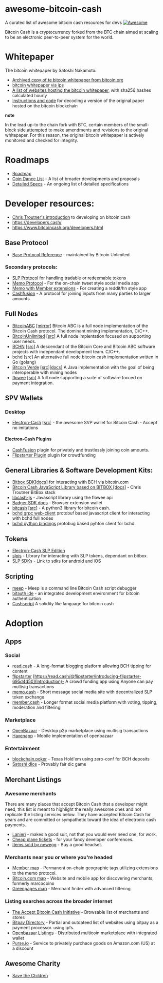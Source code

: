# awesome-bitcoin-cash
A curated list of awesome bitcoin cash resources for devs [![Awesome](https://awesome.re/badge.svg)](https://awesome.re)

Bitcoin Cash is a cryptocurrency forked from the BTC chain aimed at scaling to be an electronic peer-to-peer system for the world. 

# Whitepaper

The bitcoin whitepaper by Satoshi Nakamoto:

- [Archived copy of te bitcoin whitepaper from bitcoin.org](http://web.archive.org/web/20100704213649if_/http://www.bitcoin.org:80/bitcoin.pdf)
- [bitcoin whitepaper via ips](https://gateway.ipfs.io/ipfs/QmRA3NWM82ZGynMbYzAgYTSXCVM14Wx1RZ8fKP42G6gjgj)
- [A list of websites hosting the bitcoin whitepaper](https://blockchair.com/bitcoin/whitepaper), with sha256 hashes calculated hourly
- [Instructions and code](https://bitcoin.stackexchange.com/questions/35959/how-is-the-whitepaper-decoded-from-the-blockchain-tx-with-1000x-m-of-n-multisi) for decoding a version of the original paper hosted on the bitcoin blockchain

**note**

In the lead up-to the chain fork with BTC, certain members of the small-block side [attempted](https://github.com/bitcoin-dot-org/bitcoin.org/issues/1325) to make amendments and revisions to the original whitepaper.  For this reason, the original bitcoin whitepaper is actively monitored and checked for integrity.  

# Roadmaps

- [Roadmap](https://www.bitcoincash.org/roadmap.html) 
- [Coin Dance List](https://cash.coin.dance/development) - A list of broader developments and proposals 
- [Detailed Specs](https://www.bitcoincash.org/specs/) - An ongoing list of detailed specifications

# Developer resources:

- [Chris Troutner's introduction](https://troutsblog.com/research/bitcoin-cash/how-to-bch-full-stack-developer) to developing on bitcoin cash
- https://developers.cash/
- https://www.bitcoincash.org/developers.html

## Base Protocol

- [Base Protocol Reference](https://reference.cash/) - maintained by Bitcoin Unlimited

### Secondary protocols:

- [SLP Protocol](https://github.com/simpleledger/slp-specifications/blob/master/slp-token-type-1.md) for handling tradable or redeemable tokens
- [Memo Protocol](https://memo.cash/protocol) - For the on-chain tweet style social media app
- [Memo with Member extensions](https://github.com/memberapp/protocol) - For creating a reddit/hn style app
- [Cashfusion](https://github.com/cashshuffle/spec/blob/master/CASHFUSION.md) - A protocol for joining inputs from many parties to larger amounts

## Full Nodes

- [BitcoinABC](https://www.bitcoinabc.org/) [[mirror]](https://github.com/Bitcoin-ABC/bitcoin-abc) Bitcoin ABC is a full node implementation of the Bitcoin Cash protocol. The dominant mining implementation, C/C++.
- [BitcoinUnlimited](https://www.bitcoinunlimited.info/) [[src]](https://github.com/BitcoinUnlimited/BitcoinUnlimited) A full node implentation focused on supporting user needs.
- [BCHN](https://bitcoincashnode.org/) [[src]](https://gitlab.com/bitcoin-cash-node/bitcoin-cash-node) A descendant of the Bitcoin Core and Bitcoin ABC software projects with independant development team. C/C++.
- [bchd](https://bchd.cash/) [[src]](https://github.com/gcash/bchd) An alternative full node bitcoin cash implementation written in Go (golang)
- [Bitcoin Verde](https://bitcoinverde.org/) [[src]](https://github.com/softwareverde/bitcoin-verde)[[docs]](https://bitcoinverde.org/documentation/) A Java implementation with the goal of being interoperable with mining nodes
- [flowee](https://flowee.org/) [[src]](https://gitlab.com/FloweeTheHub) A full node supporting a suite of software focued on payment integration.

## SPV Wallets

### Desktop
- [Electron-Cash](https://electroncash.org) [[src]](https://github.com/Electron-Cash/Electron-Cash) - the awesome SVP wallet for Bitcoin Cash - Accept no imitations

#### Electron-Cash Plugins
- [CashFusion](https://cashfusion.org/)  plugin for privately and trustlessly joining coin amounts.
- [Flipstarter Plugin](https://gitlab.com/flipstarter/flipstarter-electron-cash) plugin for crowdfunding


## General Libraries & Software Development Kits:

- [Bitbox SDK](https://developer.bitcoin.com/bitbox/)[[docs]](https://developer.bitcoin.com/bitbox/docs/getting-started) for interacting with BCH via bitcoin.com
- [Bitcoin Cash JavaScript Library based on BITBOX
](https://fullstack.cash)[[docs]](https://bchjs.cash/bch-js/index.html) - Chris Troutner BitBox stack
- [libcash-js](https://developers.cash/resource/libcash-js/default) - Javascript library using the flowee api
- [Badger SDK docs](https://developer.bitcoin.com/badger/docs/getting-started) - Browser extension wallet
- [bitcash](https://sporestack.github.io/bitcash/) [[src]](https://github.com/sporestack/bitcash) - A python3 library for bitcoin cash.
- [bchd grpc web-client](https://github.com/simpleledgerinc/grpc-bchrpc-web) protobuf based javascript client for interacting with bchd full nodes
- [bchd python bindings](https://github.com/gcash/bchd/tree/master/bchrpc/pb-py) protobug based pyhton client for bchd

## Tokens
- [Electron-Cash SLP Edition](https://simpleledger.cash/project/electron-cash-slp-edition/) 
- [slpjs](https://github.com/simpleledger/slpjs) - Library for interacting with SLP tokens, dependant on bitbox.
- [SLP SDKs](https://simpleledger.cash/project/slp-sdk/) - Link to sdks for android and iOS

## Scripting

- [meep](https://github.com/gcash/meep) - Meep is a command line Bitcoin Cash script debugger
- [bitauth ide](https://ide.bitauth.com/) - an integrated development environment for bitcoin authentication
- [Cashscript](https://developer.bitcoin.com/cashscript/docs/language) A solidity like language for bitcoin cash


# Adoption

## Apps

### Social
- [read.cash](https://read.cash) - A long-format blogging platform allowing BCH tipping for content
- [flipstarter](https://flipstarter.cash/) [https://read.cash/@flipstarter/introducing-flipstarter-695d4d50](Introduction)- A crowd funding app using Anyone can pay multisig transactions 
- [memo.cash](https://memo.cash) - Short message social media site with decentralized SLP token exchange
- [member.cash](https://member.cash) - Longer format social media platform with voting, tipping, moderation and filtering

### Marketplace
- [OpenBazaar](https://openbazaar.org/download/) - Desktop p2p marketplace using multisig transactions
- [Havenapp](https://gethaven.app/) - Mobile implementation of openbazaar 

### Entertainment
- [blockchain.poker](https://blockchain.poker) - Texas Hold'em using zero-conf for BCH deposits
- [Satoshi dice](https://www.satoshidice.com/) -  Provably fair dic game

## Merchant Listings


### Awesome merchants

There are many places that accept Bitcoin Cash that a developer might need, this list is meant to highlight the really awesome ones and not replicate the listing services below. They have accepted Bitcoin Cash for years and are committed or sympathetic toward the idea of electronic cash payments.

- [Lanieri](https://www.lanieri.com) - makes a good suit, not that you would ever need one, for work.
- [Cheap plane tickets](https://www.cheapair.com) - for your fancy developer conferences. 
- [Items sold by newegg](https://newegg.com) - Buy a good headset.

### Merchants near you or where you're headed
- [Member map](https://memberapp.github.io/#map) - Permanent on-chain geographic tags utilizing extensions to the memo protocol.
- [Bitcoin.com map](https://map.bitcoin.com/) - Website and mobile app for discovering merchants, formerly marcocoino
- [Greenpages map](https://greenpages.cash/pages/map.php) - Merchant finder with advanced filtering

### Listing searches across the broader internet
- [The Accept Bitcoin Cash Initiative](https://acceptbitcoin.cash) - Browsable list of merchants and stores
- [Bitpay Directory](https://bitpay.com/directory) - Partial and outdateed list of websites using bitpay as a payment processor.
 using ipfs.
- [Openbazaar Listings](https://openbazaar.com) - Distributed multicoin marketplace with integrated wallet
- [Purse.io](https://purse.io/) - Service to privately purchace goods on Amazon.com (US) at a discount

## Awesome Charity
- [Save the Children](https://files.savethechildren.org/cryptocurrency-donation/)
